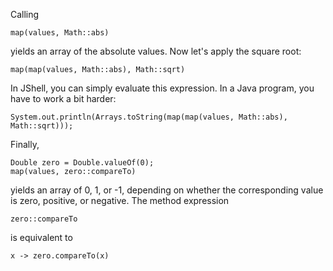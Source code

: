 Calling

    map(values, Math::abs)
    
yields an array of the absolute values. Now let's apply the square root:

    map(map(values, Math::abs), Math::sqrt)
    
In JShell, you can simply evaluate this expression. In a Java program, you have to work a bit harder:

    System.out.println(Arrays.toString(map(map(values, Math::abs), Math::sqrt)));

Finally,

    Double zero = Double.valueOf(0);
    map(values, zero::compareTo)

yields an array of 0, 1, or -1, depending on whether the corresponding value is zero, positive, or negative. The method expression

    zero::compareTo
    
is equivalent to

    x -> zero.compareTo(x)    
